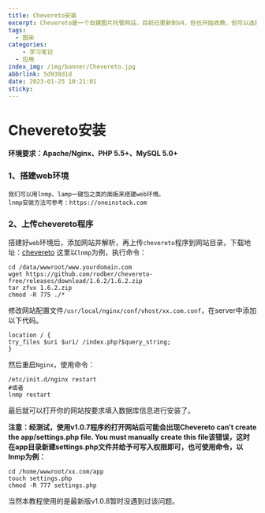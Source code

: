 ```yaml
---
title: Chevereto安装
excerpt: Chevereto是一个自建图片托管网站，目前已更新到V4，但也开始收费，但可以选择使用另一个分支：Cheverote-Free，是基于Cheverote V3.16.2版本，目前已停止维护，只提供基本的功能，供个人或小型社区免费试用。
tags:
  - 图床
categories:
	- 学习笔记
  - 应用
index_img: /img/banner/Chevereto.jpg
abbrlink: 5d938d1d
date: 2023-01-25 10:21:01
sticky:
---
```



# Chevereto安装

**环境要求：Apache/Nginx、PHP 5.5+、MySQL 5.0+**

### 1、搭建web环境

```
我们可以用lnmp、lamp一键包之类的面板来搭建web环境。
lnmp安装方法可参考：https://oneinstack.com
```

### 2、上传chevereto程序

搭建好`web`环境后，添加网站并解析，再上传`chevereto`程序到网站目录，下载地址：[chevereto](https://github.com/rodber/chevereto-free)
这里以`lnmp`为例，执行命令：

```
cd /data/wwwroot/www.yourdomain.com
wget https://github.com/rodber/chevereto-free/releases/download/1.6.2/1.6.2.zip
tar zfvx 1.6.2.zip
chmod -R 775 ./*
```

修改网站配置文件`/usr/local/nginx/conf/vhost/xx.com.conf`，在server中添加以下代码。

```
location / {
try_files $uri $uri/ /index.php?$query_string;
}
```

然后重启`Nginx`，使用命令：

```
/etc/init.d/nginx restart
#或者
lnmp restart
```

最后就可以打开你的网站按要求填入数据库信息进行安装了。

**注意：经测试，使用v1.0.7程序的打开网站后可能会出现Chevereto can’t create the app/settings.php file. You must manually create this file该错误，这时在app目录新建settings.php文件并给予可写入权限即可，也可使用命令，以lnmp为例：**

```
cd /home/wwwroot/xx.com/app
touch settings.php
chmod -R 777 settings.php
```

当然本教程使用的是最新版v1.0.8暂时没遇到过该问题。

